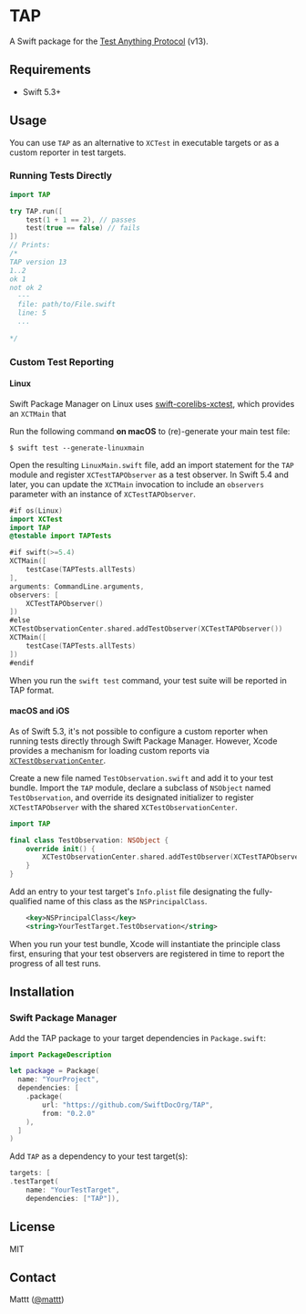 # TAP

A Swift package for the [Test Anything Protocol][tap] (v13).

## Requirements

- Swift 5.3+

## Usage

You can use `TAP` as an alternative to `XCTest` in executable targets
or as a custom reporter in test targets.

### Running Tests Directly

```swift
import TAP

try TAP.run([
    test(1 + 1 == 2), // passes
    test(true == false) // fails
])
// Prints:
/*
TAP version 13
1..2
ok 1
not ok 2
  ---
  file: path/to/File.swift
  line: 5
  ...
  
*/
```

### Custom Test Reporting

#### Linux

Swift Package Manager on Linux
uses [swift-corelibs-xctest](https://github.com/apple/swift-corelibs-xctest),
which provides an `XCTMain` that

Run the following command **on macOS** to (re)-generate your main test file:

```terminal
$ swift test --generate-linuxmain
```

Open the resulting `LinuxMain.swift` file,
add an import statement for the `TAP` module
and register `XCTestTAPObserver` as a test observer.
In Swift 5.4 and later,
you can update the `XCTMain` invocation to include an `observers` parameter
with an instance of `XCTestTAPObserver`.

```swift
#if os(Linux)
import XCTest
import TAP
@testable import TAPTests

#if swift(>=5.4)
XCTMain([
    testCase(TAPTests.allTests)
],
arguments: CommandLine.arguments,
observers: [
    XCTestTAPObserver()
])
#else
XCTestObservationCenter.shared.addTestObserver(XCTestTAPObserver())
XCTMain([
    testCase(TAPTests.allTests)
])
#endif
```

When you run the `swift test` command,
your test suite will be reported in TAP format.

#### macOS and iOS

As of Swift 5.3,
it's not possible to configure a custom reporter
when running tests directly through Swift Package Manager.
However, Xcode provides a mechanism for loading custom reports via
[`XCTestObservationCenter`](https://developer.apple.com/documentation/xctest/xctestobservationcenter).

Create a new file named `TestObservation.swift` and add it to your test bundle.
Import the `TAP` module,
declare a subclass of `NSObject` named `TestObservation`,
and override its designated initializer
to register `XCTestTAPObserver` with the shared `XCTestObservationCenter`.

```swift
import TAP

final class TestObservation: NSObject {
    override init() {
        XCTestObservationCenter.shared.addTestObserver(XCTestTAPObserver())
    }
}
```

Add an entry to your test target's `Info.plist` file
designating the fully-qualified name of this class as the `NSPrincipalClass`.

```xml
    <key>NSPrincipalClass</key>
    <string>YourTestTarget.TestObservation</string>
```

When you run your test bundle,
Xcode will instantiate the principle class first,
ensuring that your test observers are registered in time
to report the progress of all test runs.

## Installation

### Swift Package Manager

Add the TAP package to your target dependencies in `Package.swift`:

```swift
import PackageDescription

let package = Package(
  name: "YourProject",
  dependencies: [
    .package(
        url: "https://github.com/SwiftDocOrg/TAP",
        from: "0.2.0"
    ),
  ]
)
```

Add `TAP` as a dependency to your test target(s):

```swift
targets: [
.testTarget(
    name: "YourTestTarget",
    dependencies: ["TAP"]),
```

## License

MIT

## Contact

Mattt ([@mattt](https://twitter.com/mattt))

[tap]: https://testanything.org
